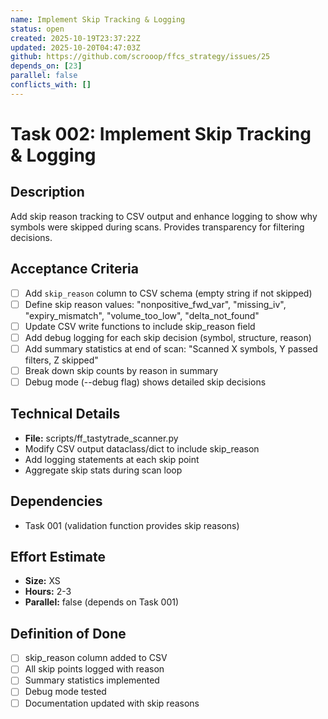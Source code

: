 ```yaml
---
name: Implement Skip Tracking & Logging
status: open
created: 2025-10-19T23:37:22Z
updated: 2025-10-20T04:47:03Z
github: https://github.com/scrooop/ffcs_strategy/issues/25
depends_on: [23]
parallel: false
conflicts_with: []
---
```


# Task 002: Implement Skip Tracking & Logging

## Description

Add skip reason tracking to CSV output and enhance logging to show why symbols were skipped during scans. Provides transparency for filtering decisions.

## Acceptance Criteria

- [ ] Add `skip_reason` column to CSV schema (empty string if not skipped)
- [ ] Define skip reason values: "nonpositive_fwd_var", "missing_iv", "expiry_mismatch", "volume_too_low", "delta_not_found"
- [ ] Update CSV write functions to include skip_reason field
- [ ] Add debug logging for each skip decision (symbol, structure, reason)
- [ ] Add summary statistics at end of scan: "Scanned X symbols, Y passed filters, Z skipped"
- [ ] Break down skip counts by reason in summary
- [ ] Debug mode (--debug flag) shows detailed skip decisions

## Technical Details

- **File:** scripts/ff_tastytrade_scanner.py
- Modify CSV output dataclass/dict to include skip_reason
- Add logging statements at each skip point
- Aggregate skip stats during scan loop

## Dependencies

- Task 001 (validation function provides skip reasons)

## Effort Estimate

- **Size:** XS
- **Hours:** 2-3
- **Parallel:** false (depends on Task 001)

## Definition of Done

- [ ] skip_reason column added to CSV
- [ ] All skip points logged with reason
- [ ] Summary statistics implemented
- [ ] Debug mode tested
- [ ] Documentation updated with skip reasons
